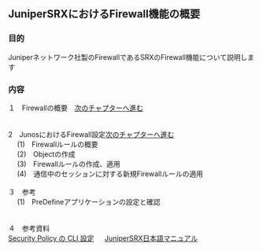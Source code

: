 ## JuniperSRXにおけるFirewall機能の概要

### 目的
Juniperネットワーク社製のFirewallであるSRXのFirewall機能について説明します
### 内容
１　Firewallの概要　[次のチャプターへ進む](./Firewall-ovewview.md) <br>　

2　JunosにおけるFirewall設定[次のチャプターへ進む](./Junos-Firewall-config.md)<br>
　  (1)　Firewallルールの概要　<br>
 　 (2)　Objectの作成<br>
 　 (3)　Firewallルールの作成、適用　<br>
 　 (4)　通信中のセッションに対する新規Firewallルールの適用　<br>  
３　参考<br>
　  (1)　PreDefineアプリケーションの設定と確認　<br>
 　 
   
４　参考資料<br>
  [Security Policy の CLI 設定](https://www.juniper.net/content/dam/www/assets/additional-resources/jp/ja/301-security-policy.pdf)
　  [JuniperSRX日本語マニュアル](https://junipernetworks.zendesk.com/hc/ja/articles/6484920105103-SRX-%E6%97%A5%E6%9C%AC%E8%AA%9E%E3%83%9E%E3%83%8B%E3%83%A5%E3%82%A2%E3%83%AB)
